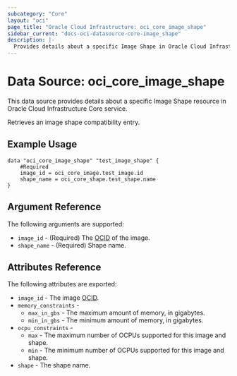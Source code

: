 ```yaml
---
subcategory: "Core"
layout: "oci"
page_title: "Oracle Cloud Infrastructure: oci_core_image_shape"
sidebar_current: "docs-oci-datasource-core-image_shape"
description: |-
  Provides details about a specific Image Shape in Oracle Cloud Infrastructure Core service
---
```


# Data Source: oci_core_image_shape
This data source provides details about a specific Image Shape resource in Oracle Cloud Infrastructure Core service.

Retrieves an image shape compatibility entry.

## Example Usage

```hcl
data "oci_core_image_shape" "test_image_shape" {
	#Required
	image_id = oci_core_image.test_image.id
	shape_name = oci_core_shape.test_shape.name
}
```

## Argument Reference

The following arguments are supported:

* `image_id` - (Required) The [OCID](https://docs.cloud.oracle.com/iaas/Content/General/Concepts/identifiers.htm) of the image.
* `shape_name` - (Required) Shape name.


## Attributes Reference

The following attributes are exported:

* `image_id` - The image [OCID](https://docs.cloud.oracle.com/iaas/Content/General/Concepts/identifiers.htm).
* `memory_constraints` - 
	* `max_in_gbs` - The maximum amount of memory, in gigabytes.
	* `min_in_gbs` - The minimum amount of memory, in gigabytes.
* `ocpu_constraints` - 
	* `max` - The maximum number of OCPUs supported for this image and shape.
	* `min` - The minimum number of OCPUs supported for this image and shape.
* `shape` - The shape name.

